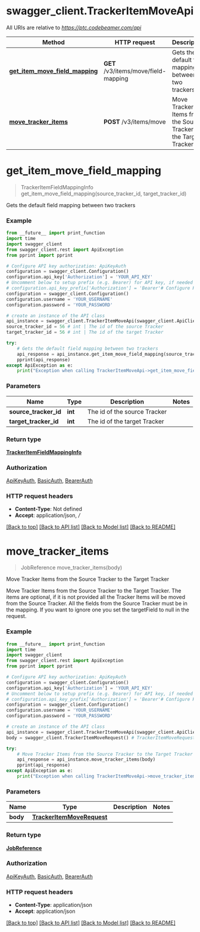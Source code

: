 # swagger_client.TrackerItemMoveApi

All URIs are relative to *https://ptc.codebeamer.com/api*

Method | HTTP request | Description
------------- | ------------- | -------------
[**get_item_move_field_mapping**](TrackerItemMoveApi.md#get_item_move_field_mapping) | **GET** /v3/items/move/field-mapping | Gets the default field mapping between two trackers
[**move_tracker_items**](TrackerItemMoveApi.md#move_tracker_items) | **POST** /v3/items/move | Move Tracker Items from the Source Tracker to the Target Tracker

# **get_item_move_field_mapping**
> TrackerItemFieldMappingInfo get_item_move_field_mapping(source_tracker_id, target_tracker_id)

Gets the default field mapping between two trackers

### Example
```python
from __future__ import print_function
import time
import swagger_client
from swagger_client.rest import ApiException
from pprint import pprint

# Configure API key authorization: ApiKeyAuth
configuration = swagger_client.Configuration()
configuration.api_key['Authorization'] = 'YOUR_API_KEY'
# Uncomment below to setup prefix (e.g. Bearer) for API key, if needed
# configuration.api_key_prefix['Authorization'] = 'Bearer'# Configure HTTP basic authorization: BasicAuth
configuration = swagger_client.Configuration()
configuration.username = 'YOUR_USERNAME'
configuration.password = 'YOUR_PASSWORD'

# create an instance of the API class
api_instance = swagger_client.TrackerItemMoveApi(swagger_client.ApiClient(configuration))
source_tracker_id = 56 # int | The id of the source Tracker
target_tracker_id = 56 # int | The id of the target Tracker

try:
    # Gets the default field mapping between two trackers
    api_response = api_instance.get_item_move_field_mapping(source_tracker_id, target_tracker_id)
    pprint(api_response)
except ApiException as e:
    print("Exception when calling TrackerItemMoveApi->get_item_move_field_mapping: %s\n" % e)
```

### Parameters

Name | Type | Description  | Notes
------------- | ------------- | ------------- | -------------
 **source_tracker_id** | **int**| The id of the source Tracker | 
 **target_tracker_id** | **int**| The id of the target Tracker | 

### Return type

[**TrackerItemFieldMappingInfo**](TrackerItemFieldMappingInfo.md)

### Authorization

[ApiKeyAuth](../README.md#ApiKeyAuth), [BasicAuth](../README.md#BasicAuth), [BearerAuth](../README.md#BearerAuth)

### HTTP request headers

 - **Content-Type**: Not defined
 - **Accept**: application/json, */*

[[Back to top]](#) [[Back to API list]](../README.md#documentation-for-api-endpoints) [[Back to Model list]](../README.md#documentation-for-models) [[Back to README]](../README.md)

# **move_tracker_items**
> JobReference move_tracker_items(body)

Move Tracker Items from the Source Tracker to the Target Tracker

Move Tracker Items from the Source Tracker to the Target Tracker. The items are optional, if it is not provided all the Tracker Items will be moved from the Source Tracker. All the fields from the Source Tracker must be in the mapping. If you want to ignore one you set the targetField to null in the request.

### Example
```python
from __future__ import print_function
import time
import swagger_client
from swagger_client.rest import ApiException
from pprint import pprint

# Configure API key authorization: ApiKeyAuth
configuration = swagger_client.Configuration()
configuration.api_key['Authorization'] = 'YOUR_API_KEY'
# Uncomment below to setup prefix (e.g. Bearer) for API key, if needed
# configuration.api_key_prefix['Authorization'] = 'Bearer'# Configure HTTP basic authorization: BasicAuth
configuration = swagger_client.Configuration()
configuration.username = 'YOUR_USERNAME'
configuration.password = 'YOUR_PASSWORD'

# create an instance of the API class
api_instance = swagger_client.TrackerItemMoveApi(swagger_client.ApiClient(configuration))
body = swagger_client.TrackerItemMoveRequest() # TrackerItemMoveRequest | 

try:
    # Move Tracker Items from the Source Tracker to the Target Tracker
    api_response = api_instance.move_tracker_items(body)
    pprint(api_response)
except ApiException as e:
    print("Exception when calling TrackerItemMoveApi->move_tracker_items: %s\n" % e)
```

### Parameters

Name | Type | Description  | Notes
------------- | ------------- | ------------- | -------------
 **body** | [**TrackerItemMoveRequest**](TrackerItemMoveRequest.md)|  | 

### Return type

[**JobReference**](JobReference.md)

### Authorization

[ApiKeyAuth](../README.md#ApiKeyAuth), [BasicAuth](../README.md#BasicAuth), [BearerAuth](../README.md#BearerAuth)

### HTTP request headers

 - **Content-Type**: application/json
 - **Accept**: application/json

[[Back to top]](#) [[Back to API list]](../README.md#documentation-for-api-endpoints) [[Back to Model list]](../README.md#documentation-for-models) [[Back to README]](../README.md)

